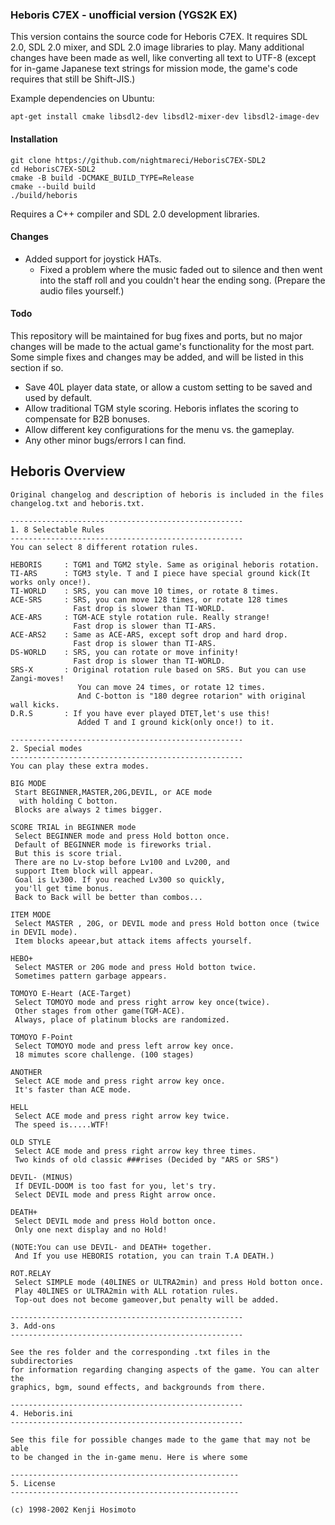 ### Heboris C7EX - unofficial version (YGS2K EX)

This version contains the source code for Heboris C7EX. It requires SDL 2.0, SDL
2.0 mixer, and SDL 2.0 image libraries to play. Many additional changes have
been made as well, like converting all text to UTF-8 (except for in-game
Japanese text strings for mission mode, the game's code requires that still be
Shift-JIS.)

Example dependencies on Ubuntu:

```
apt-get install cmake libsdl2-dev libsdl2-mixer-dev libsdl2-image-dev
```

#### Installation

```
git clone https://github.com/nightmareci/HeborisC7EX-SDL2
cd HeborisC7EX-SDL2
cmake -B build -DCMAKE_BUILD_TYPE=Release
cmake --build build
./build/heboris
```

Requires a C++ compiler and SDL 2.0 development libraries.

#### Changes

 - Added support for joystick HATs.
    - Fixed a problem where the music faded out to silence and then went into
      the staff roll and you couldn't hear the ending song. (Prepare the audio
      files yourself.)


#### Todo

This repository will be maintained for bug fixes and ports, but no major changes
will be made to the actual game's functionality for the most part. Some simple
fixes and changes may be added, and will be listed in this section if so.

 - Save 40L player data state, or allow a custom setting to be saved and used by default.
 - Allow traditional TGM style scoring. Heboris inflates the scoring to compensate for
   B2B bonuses.
 - Allow different key configurations for the menu vs. the gameplay.
 - Any other minor bugs/errors I can find.

## Heboris Overview

```text
Original changelog and description of heboris is included in the files
changelog.txt and heboris.txt.

----------------------------------------------------
1. 8 Selectable Rules
----------------------------------------------------
You can select 8 different rotation rules.

HEBORIS     : TGM1 and TGM2 style. Same as original heboris rotation.
TI-ARS      : TGM3 style. T and I piece have special ground kick(It works only once!).
TI-WORLD    : SRS, you can move 10 times, or rotate 8 times.
ACE-SRS     : SRS, you can move 128 times, or rotate 128 times
              Fast drop is slower than TI-WORLD.
ACE-ARS     : TGM-ACE style rotation rule. Really strange!
              Fast drop is slower than TI-ARS.
ACE-ARS2    : Same as ACE-ARS, except soft drop and hard drop.
              Fast drop is slower than TI-ARS.
DS-WORLD    : SRS, you can rotate or move infinity!
              Fast drop is slower than TI-WORLD.
SRS-X       : Original rotation rule based on SRS. But you can use Zangi-moves!
               You can move 24 times, or rotate 12 times.
               And C-botton is "180 degree rotarion" with original wall kicks.
D.R.S       : If you have ever played DTET,let's use this!
               Added T and I ground kick(only once!) to it.

----------------------------------------------------
2. Special modes
----------------------------------------------------
You can play these extra modes.

BIG MODE
 Start BEGINNER,MASTER,20G,DEVIL, or ACE mode
  with holding C botton.
 Blocks are always 2 times bigger.

SCORE TRIAL in BEGINNER mode
 Select BEGINNER mode and press Hold botton once.
 Default of BEGINNER mode is fireworks trial.
 But this is score trial.
 There are no Lv-stop before Lv100 and Lv200, and
 support Item block will appear.
 Goal is Lv300. If you reached Lv300 so quickly,
 you'll get time bonus.
 Back to Back will be better than combos...

ITEM MODE
 Select MASTER , 20G, or DEVIL mode and press Hold botton once (twice in DEVIL mode).
 Item blocks apeear,but attack items affects yourself.

HEBO+
 Select MASTER or 20G mode and press Hold botton twice.
 Sometimes pattern garbage appears.

TOMOYO E-Heart (ACE-Target)
 Select TOMOYO mode and press right arrow key once(twice).
 Other stages from other game(TGM-ACE).
 Always, place of platinum blocks are randomized.

TOMOYO F-Point
 Select TOMOYO mode and press left arrow key once.
 18 mimutes score challenge. (100 stages)

ANOTHER
 Select ACE mode and press right arrow key once.
 It's faster than ACE mode.

HELL
 Select ACE mode and press right arrow key twice.
 The speed is.....WTF!

OLD STYLE
 Select ACE mode and press right arrow key three times.
 Two kinds of old classic ###rises (Decided by "ARS or SRS")

DEVIL- (MINUS)
 If DEVIL-DOOM is too fast for you, let's try.
 Select DEVIL mode and press Right arrow once.

DEATH+
 Select DEVIL mode and press Hold botton once.
 Only one next display and no Hold!

(NOTE:You can use DEVIL- and DEATH+ together.
 And If you use HEBORIS rotation, you can train T.A DEATH.)

ROT.RELAY
 Select SIMPLE mode (40LINES or ULTRA2min) and press Hold botton once.
 Play 40LINES or ULTRA2min with ALL rotation rules.
 Top-out does not become gameover,but penalty will be added.

----------------------------------------------------
3. Add-ons
----------------------------------------------------

See the res folder and the corresponding .txt files in the subdirectories
for information regarding changing aspects of the game. You can alter the
graphics, bgm, sound effects, and backgrounds from there.

----------------------------------------------------
4. Heboris.ini
----------------------------------------------------

See this file for possible changes made to the game that may not be able
to be changed in the in-game menu. Here is where some

---------------------------------------------------
5. License
---------------------------------------------------

(c) 1998-2002 Kenji Hosimoto
```
